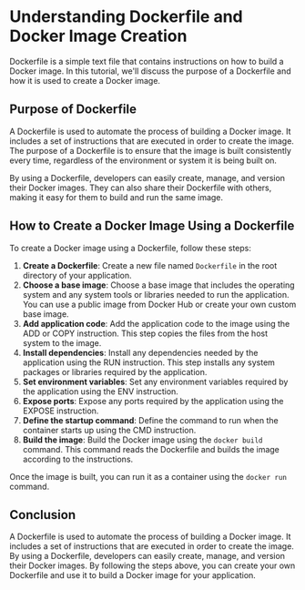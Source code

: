 # Understanding Dockerfile and Docker Image Creation

Dockerfile is a simple text file that contains instructions on how to build a Docker image. In this tutorial, we'll discuss the purpose of a Dockerfile and how it is used to create a Docker image.

## Purpose of Dockerfile

A Dockerfile is used to automate the process of building a Docker image. It includes a set of instructions that are executed in order to create the image. The purpose of a Dockerfile is to ensure that the image is built consistently every time, regardless of the environment or system it is being built on.

By using a Dockerfile, developers can easily create, manage, and version their Docker images. They can also share their Dockerfile with others, making it easy for them to build and run the same image.

## How to Create a Docker Image Using a Dockerfile

To create a Docker image using a Dockerfile, follow these steps:

1. **Create a Dockerfile**: Create a new file named `Dockerfile` in the root directory of your application.
2. **Choose a base image**: Choose a base image that includes the operating system and any system tools or libraries needed to run the application. You can use a public image from Docker Hub or create your own custom base image.
3. **Add application code**: Add the application code to the image using the ADD or COPY instruction. This step copies the files from the host system to the image.
4. **Install dependencies**: Install any dependencies needed by the application using the RUN instruction. This step installs any system packages or libraries required by the application.
5. **Set environment variables**: Set any environment variables required by the application using the ENV instruction.
6. **Expose ports**: Expose any ports required by the application using the EXPOSE instruction.
7. **Define the startup command**: Define the command to run when the container starts up using the CMD instruction.
8. **Build the image**: Build the Docker image using the `docker build` command. This command reads the Dockerfile and builds the image according to the instructions.

Once the image is built, you can run it as a container using the `docker run` command.

## Conclusion

A Dockerfile is used to automate the process of building a Docker image. It includes a set of instructions that are executed in order to create the image. By using a Dockerfile, developers can easily create, manage, and version their Docker images. By following the steps above, you can create your own Dockerfile and use it to build a Docker image for your application.
